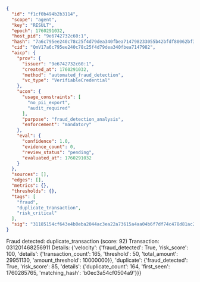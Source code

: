 ```json
{
  "id": "f1cf0b494b2b3114",
  "scope": "agent",
  "key": "RESULT",
  "epoch": 1760291032,
  "host_pid": "9e6742732c60:1",
  "hash": "7a6c795ee240c78c25f4d79dea340fbea714798233055b42bfdf80062bf3f0e5",
  "cid": "QmV17a6c795ee240c78c25f4d79dea340fbea7147982",
  "aicp": {
    "prov": {
      "issuer": "9e6742732c60:1",
      "created_at": 1760291032,
      "method": "automated_fraud_detection",
      "vc_type": "VerifiableCredential"
    },
    "ucon": {
      "usage_constraints": [
        "no_pii_export",
        "audit_required"
      ],
      "purpose": "fraud_detection_analysis",
      "enforcement": "mandatory"
    },
    "eval": {
      "confidence": 1.0,
      "evidence_count": 0,
      "review_status": "pending",
      "evaluated_at": 1760291032
    }
  },
  "sources": [],
  "edges": [],
  "metrics": {},
  "thresholds": {},
  "tags": [
    "fraud",
    "duplicate_transaction",
    "risk_critical"
  ],
  "sig": "31185154cf643e4b0eba2044ac3ea22a73615a4aa04b6f7df74c478d81ac23bd"
}
```

Fraud detected: duplicate_transaction (score: 92)
Transaction: 031201468256911
Details: {'velocity': {'fraud_detected': True, 'risk_score': 100, 'details': {'transaction_count': 165, 'threshold': 50, 'total_amount': 29951130, 'amount_threshold': 10000000}}, 'duplicate': {'fraud_detected': True, 'risk_score': 85, 'details': {'duplicate_count': 164, 'first_seen': 1760285765, 'matching_hash': 'b0ec3a54cf0504a9'}}}